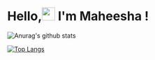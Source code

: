 ### <h1>Hello,<img src="https://raw.githubusercontent.com/MartinHeinz/MartinHeinz/master/wave.gif" width="30px"> I'm Maheesha !</h1>


<!--
**Maheesha-Ranasinghe/Maheesha-Ranasinghe** is a ✨ _special_ ✨ repository because its `README.md` (this file) appears on your GitHub profile.

Here are some ideas to get you started:

- 🔭 I’m currently working on ...
- 🌱 I’m currently learning ...
- 👯 I’m looking to collaborate on ...
- 🤔 I’m looking for help with ...
- 💬 Ask me about ...
- 📫 How to reach me: ...
- 😄 Pronouns: ...
- ⚡ Fun fact: ...
-->



![Anurag's github stats](https://github-readme-stats.vercel.app/api?username=Maheesha-Ranasinghe&show_icons=true&theme=dracula)

[![Top Langs](https://github-readme-stats.vercel.app/api/top-langs/?username=Maheesha-Ranasinghe&langs_count=8&theme=dracula)](https://github.com/anuraghazra/github-readme-stats)



